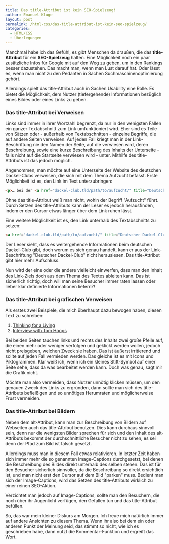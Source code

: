 ```yaml
---
title: Das title-Attribut ist kein SEO-Spielzeug!
author: Emanuel Kluge
layout: post
permalink: /html-css/das-title-attribut-ist-kein-seo-spielzeug/
categories:
  - HTML/CSS
  - Überlegungen
---
```


Manchmal habe ich das Gefühl, es gibt Menschen da draußen, die das **title-Attribut** für ein **SEO-Spielzeug** halten. Eine Möglichkeit noch ein paar zusätzliche Infos für Google mit auf den Weg zu geben, um in den Rankings besser dazustehen. Das macht man, wenn man Lust darauf hat. Oder lässt es, wenn man nicht zu den Pedanten in Sachen Suchmaschinenoptimierung gehört.

Allerdings spielt das title-Attribut auch in Sachen Usability eine Rolle. Es bietet die Möglichkeit, dem Nutzer (tiefergehende) Informationen bezüglich eines Bildes oder eines Links zu geben.

### Das title-Attribut bei Verweisen

Links sind immer in ihrer Wortzahl begrenzt, da nur in den wenigsten Fällen ein ganzer Textabschnitt zum Link umfunktioniert wird. Eher sind es Teile von Sätzen oder - außerhalb von Textabschnitten - einzelne Begriffe, die auf andere Seiten verweisen. Auf jeden Fall kriegt man in der Link-Beschriftung nie den Namen der Seite, auf die verwiesen wird, deren Beschreibung, sowie eine kurze Beschreibung des Inhalts der Unterseite - falls nicht auf die Startseite verwiesen wird - unter. Mithilfe des title-Attributs ist das jedoch möglich.

Angenommen, man möchte auf eine Unterseite der Website des deutschen Dackel-Clubs verweisen, die sich mit dem Thema Aufzucht befasst. Erste Möglichkeit ist es, den Link im Text unterzubringen:



```html
<p>… bei der <a href="dackel-club.tld/path/to/aufzucht/" title="Deutscher Dackel-Club - Informationen zur Aufzucht von Dackeln">Aufzucht</a> von Dackeln …</p>
```

Ohne das title-Attribut weiß man nicht, wohin der Begriff "Aufzucht" führt. Durch Setzen des title-Attributs kann der Leser es jedoch herausfinden, indem er den Cursor etwas länger über dem Link ruhen lässt.

Eine weitere Möglichkeit ist es, den Link unterhalb des Textabschnitts zu setzen:

```html
<a href="dackel-club.tld/path/to/aufzucht/" title="Deutscher Dackel-Club - Informationen zur Aufzucht von Dackeln">Deutscher Dackel-Club</a>
```

Der Leser sieht, dass es weitergehende Informationen beim deutschen Dackel-Club gibt, doch worum es sich genau handelt, kann er aus der Link-Beschriftung "Deutscher Dackel-Club" nicht herauslesen. Das title-Attribut gibt hier mehr Aufschluss.

Nun wird der eine oder die andere vielleicht einwerfen, dass man den Inhalt des Link-Ziels doch aus dem Thema des Textes ableiten kann. Das ist sicherlich richtig, doch will man seine Besucher immer raten lassen oder lieber klar definierte Informationen liefern?!

### Das title-Attribut bei grafischen Verweisen

Als erstes zwei Beispiele, die mich überhaupt dazu bewogen haben, diesen Text zu schreiben:

  1. [Thinking for a Living](http://www.thinkingforaliving.org/)
  2. [Interview with Tom Hoops](http://photointerview.ru/2010/02/tom-hoops-the-dark-knight-of-the-portrait-photography/)

Bei beiden Seiten tauchen links und rechts des Inhalts zwei große Pfeile auf, die einen mehr oder weniger verfolgen und geklickt werden wollen, jedoch nicht preisgeben, welchen Zweck sie haben. Das ist äußerst irritierend und sollte auf jeden Fall vermieden werden. Das gleiche ist es mit Icons und Piktogrammen. Klar weiß ich, wenn ich ein kleines Stift-Symbol auf einer Seite sehe, dass da was bearbeitet werden kann. Doch was genau, sagt mir die Grafik nicht.

Möchte man also vermeiden, dass Nutzer unnötig klicken müssen, um den genauen Zweck des Links zu ergründen, dann sollte man sich des title-Attributs befleißigen und so unnötiges Herumraten und möglicherweise Frust vermeiden.

### Das title-Attribut bei Bildern

Neben dem alt-Attribut, kann man zur Beschreibung von Bildern auf Webseiten auch das title-Attribut benutzen. Dies kann durchaus sinnvoll sein, denn nur die wenigsten Bilder sprechen für sich und den Inhalt des alt-Attributs bekommt der durchschnittliche Besucher nicht zu sehen, es sei denn der Pfad zum Bild ist falsch gesetzt.

Allerdings muss man in diesem Fall etwas relativieren. In letzter Zeit haben sich immer mehr die so genannten Image-Captions durchgesetzt, bei denen die Beschreibung des Bildes direkt unterhalb des selben stehen. Das ist für den Besucher sicherlich sinnvoller, da die Beschreibung so direkt ersichtlich ist, und man nicht erst den Cursor auf dem Bild "parken" muss. Bedient man sich der Image-Captions, wird das Setzen des title-Attributs wirklich zu einer reinen SEO-Aktion.

Verzichtet man jedoch auf Image-Captions, sollte man den Besuchern, die noch über ihr Augenlicht verfügen, den Gefallen tun und das title-Attribut befüllen.

So, das war mein kleiner Diskurs am Morgen. Ich freue mich natürlich immer auf andere Ansichten zu diesem Thema. Wenn ihr also bei dem ein oder anderen Punkt der Meinung seid, das stimmt so nicht, wie ich es geschrieben habe, dann nutzt die Kommentar-Funktion und ergreift das Wort.
